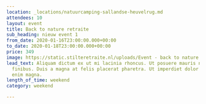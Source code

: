 ```yaml
---
location: _locations/natuurcamping-sallandse-heuvelrug.md
attendees: 10
layout: event
title: Back to nature retraite
sub_heading: nieuw event 1
from_date: 2020-01-16T23:00:00.000+00:00
to_date: 2020-01-18T23:00:00.000+00:00
price: 349
image: https://static.stilteretraite.nl/uploads/Event - back to nature.jpg
lead_text: Aliquam dictum ex ut mi lacinia rhoncus. Ut posuere mauris non tellus hendrerit
  finibus. Duis a magna at felis placerat pharetra. Ut imperdiet dolor nunc. Aenean
  enim magna.
length_of_time: weekend
category: weekend

---
```

